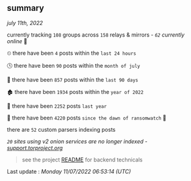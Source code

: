 
## summary
_july 11th, 2022_

currently tracking `108` groups across `158` relays & mirrors - _`62` currently online_ 📡

⏲ there have been `4` posts within the `last 24 hours`

🕓 there have been `90` posts within the `month of july`

📅 there have been `857` posts within the `last 90 days`

🏚 there have been `1934` posts within the `year of 2022`

🚀 there have been `2252` posts `last year`

🦕 there have been `4220` posts `since the dawn of ransomwatch` 🐣

there are `52` custom parsers indexing posts

_`20` sites using v2 onion services are no longer indexed - [support.torproject.org](https://support.torproject.org/onionservices/v2-deprecation/)_

> see the project [README](https://github.com/jmousqueton/ransomwatch#readme) for backend technicals



Last update : _Monday 11/07/2022 06:53:14 (UTC)_

